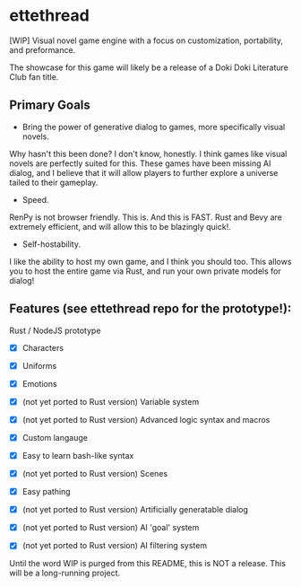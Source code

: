 # ettethread
[WIP] Visual novel game engine with a focus on customization, portability, and preformance.

The showcase for this game will likely be a release of a Doki Doki Literature Club fan title.

## Primary Goals
- Bring the power of generative dialog to games, more specifically visual novels.

Why hasn't this been done? I don't know, honestly. I think games like visual novels are perfectly suited for this.
These games have been missing AI dialog, and I believe that it will allow players to further explore a universe tailed to their gameplay.
- Speed.

RenPy is not browser friendly. This is. And this is FAST. Rust and Bevy are extremely efficient, and will allow this to be blazingly quick!.
- Self-hostability.

I like the ability to host my own game, and I think you should too. This allows you to host the entire game via Rust, and run your own private models for dialog!

## Features (see ettethread repo for the prototype!):
Rust / NodeJS prototype
- [x] Characters
- [x] Uniforms
- [x] Emotions
- [x] (not yet ported to Rust version) Variable system
- [x] (not yet ported to Rust version) Advanced logic syntax and macros
- [x] Custom langauge
- [x] Easy to learn bash-like syntax
- [x] (not yet ported to Rust version) Scenes
- [x] Easy pathing
- [x] (not yet ported to Rust version) Artificially generatable dialog
- [x] (not yet ported to Rust version) AI 'goal' system
- [x] (not yet ported to Rust version) AI filtering system


Until the word WIP is purged from this README, this is NOT a release. This will be a long-running project.

